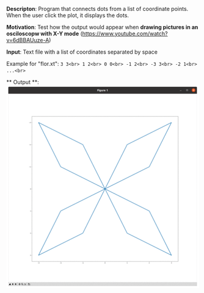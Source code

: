 **Descripton**: Program that connects dots from a list of coordinate points. When the user click the plot, it displays the dots.

**Motivation**: Test how the output would appear when **drawing pictures in an osciloscopw with X-Y mode** (https://www.youtube.com/watch?v=6dBBAUuze-A)

**Input**: Text file with a list of coordinates separated by space

Example for "flor.xt":
`
3 3<br>
1 2<br>
0 0<br>
-1 2<br>
-3 3<br>
-2 1<br>
...<br>
`

** Output **:
![animated-gif](https://github.com/RicardoATB/connect-dots/blob/main/animated-gif.gif)
